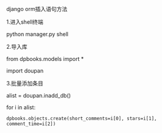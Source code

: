 django orm插入语句方法

1.进入shell终端

python manager.py shell

2.导入库

from dpbooks.models import *

import doupan

3.批量添加条目

alist = doupan.inadd_db()

for i in alist:

    dpbooks.objects.create(short_comments=i[0], stars=i[1], comment_time=i[2])
